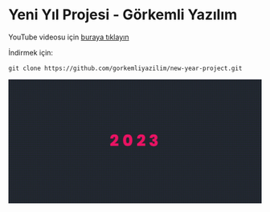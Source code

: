 # Yeni Yıl Projesi - Görkemli Yazılım

YouTube videosu için [buraya tıklayın](https://youtu.be/x6v1EgxJzYE)

İndirmek için:

```markdown
git clone https://github.com/gorkemliyazilim/new-year-project.git
```

<div style="display: flex; justify-content: space-between;">
  <img src="project-gif.gif" alt="telefon" width="800"/>
</div>
